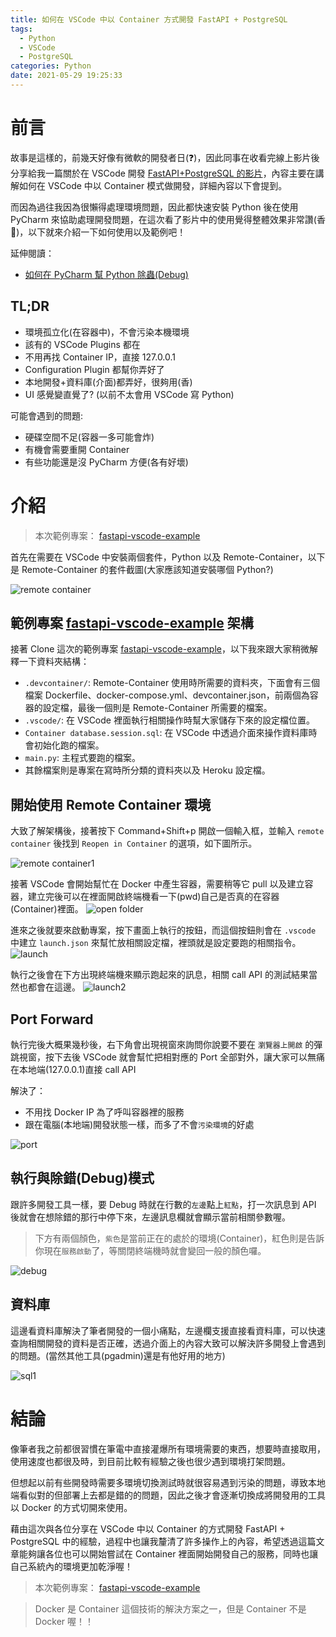 ```yaml
---
title: 如何在 VSCode 中以 Container 方式開發 FastAPI + PostgreSQL
tags:
  - Python
  - VSCode
  - PostgreSQL
categories: Python
date: 2021-05-29 19:25:33
---
```


<style>
  section.compact {
    font-size: 150%  
  }
  img[alt~="center"] {
    display: block;
    margin: 0 auto;
  }
</style>

# 前言

故事是這樣的，前幾天好像有微軟的開發者日(❓)，因此同事在收看完線上影片後分享給我一篇關於在 VSCode 開發 [FastAPI+PostgreSQL 的影片](https://www.youtube.com/watch?v=FvUpjdWnibo)，內容主要在講解如何在 VSCode 中以 Container 模式做開發，詳細內容以下會提到。

而因為過往我因為很懶得處理環境問題，因此都快速安裝 Python 後在使用 PyCharm 來協助處理開發問題，在這次看了影片中的使用覺得整體效果非常讚(香 🥰)，以下就來介紹一下如何使用以及範例吧！

延伸閱讀：

- [如何在 PyCharm 幫 Python 除蟲(Debug)](https://nijialin.com/2021/05/03/how-to-debug-python-by-pycharm-tw/)
<!-- more -->

## TL;DR

- 環境孤立化(在容器中)，不會污染本機環境
- 該有的 VSCode Plugins 都在
- 不用再找 Container IP，直接 127.0.0.1
- Configuration Plugin 都幫你弄好了
- 本地開發+資料庫(介面)都弄好，很夠用(香)
- UI 感覺變直覺了? (以前不太會用 VSCode 寫 Python)

可能會遇到的問題:

- 硬碟空間不足(容器一多可能會炸)
- 有機會需要重開 Container
- 有些功能還是沒 PyCharm 方便(各有好壞)

# 介紹

> 本次範例專案： [fastapi-vscode-example](https://github.com/louis70109/fastapi-vscode-example)

首先在需要在 VSCode 中安裝兩個套件，Python 以及 Remote-Container，以下是 Remote-Container 的套件截圖(大家應該知道安裝哪個 Python?)

![remote container](https://nijialin.com/images/2021/fastapi-container/remote0.png)

## 範例專案 [fastapi-vscode-example](https://github.com/louis70109/fastapi-vscode-example) 架構

接著 Clone 這次的範例專案 [fastapi-vscode-example](https://github.com/louis70109/fastapi-vscode-example)，以下我來跟大家稍微解釋一下資料夾結構：

- `.devcontainer/`: Remote-Container 使用時所需要的資料夾，下面會有三個檔案 Dockerfile、docker-compose.yml、devcontainer.json，前兩個為容器的設定檔，最後一個則是 Remote-Container 所需要的檔案。
- `.vscode/`: 在 VSCode 裡面執行相關操作時幫大家儲存下來的設定檔位置。
- `Container database.session.sql`: 在 VSCode 中透過介面來操作資料庫時會初始化跑的檔案。
- `main.py`: 主程式要跑的檔案。
- 其餘檔案則是專案在寫時所分類的資料夾以及 Heroku 設定檔。

## 開始使用 Remote Container 環境

大致了解架構後，接著按下 Command+Shift+p 開啟一個輸入框，並輸入 `remote container` 後找到 `Reopen in Container` 的選項，如下圖所示。

![remote container1](https://nijialin.com/images/2021/fastapi-container/remote1.png)

接著 VSCode 會開始幫忙在 Docker 中產生容器，需要稍等它 pull 以及建立容器，建立完後可以在裡面開啟終端機看一下(pwd)自己是否真的在容器(Container)裡面。
![open folder](https://nijialin.com/images/2021/fastapi-container/open1.png)

進來之後就要來啟動專案，按下畫面上執行的按鈕，而這個按鈕則會在 `.vscode` 中建立 `launch.json` 來幫忙放相關設定檔，裡頭就是設定要跑的相關指令。
![launch](https://nijialin.com/images/2021/fastapi-container/launch1.png)

執行之後會在下方出現終端機來顯示跑起來的訊息，相關 call API 的測試結果當然也都會在這邊。
![launch2](https://nijialin.com/images/2021/fastapi-container/launch2.png)

## Port Forward

執行完後大概果幾秒後，右下角會出現視窗來詢問你說要不要在 `瀏覽器上開啟` 的彈跳視窗，按下去後 VSCode 就會幫忙把相對應的 Port 全部對外，讓大家可以無痛在本地端(127.0.0.1)直接 call API

解決了：

- 不用找 Docker IP 為了呼叫容器裡的服務
- 跟在電腦(本地端)開發狀態一樣，而多了不會`污染環境`的好處

![port](https://nijialin.com/images/2021/fastapi-container/port.png)

## 執行與除錯(Debug)模式

跟許多開發工具一樣，要 Debug 時就在行數的`左邊`點上`紅點`，打一次訊息到 API 後就會在想除錯的那行中停下來，左邊訊息欄就會顯示當前相關參數喔。

> 下方有兩個顏色，`紫色`是當前正在的處於的環境(Container)，紅色則是告訴你現在`服務啟動`了，等關閉終端機時就會變回一般的顏色囉。

![debug](https://nijialin.com/images/2021/fastapi-container/debug1.png)

## 資料庫

這邊看資料庫解決了筆者開發的一個小痛點，左邊欄支援直接看資料庫，可以快速查詢相關開發的資料是否正確，透過介面上的內容大致可以解決許多開發上會遇到的問題。(當然其他工具(pgadmin)還是有他好用的地方)

![sql1](https://nijialin.com/images/2021/fastapi-container/sql1.png)

# 結論

像筆者我之前都很習慣在筆電中直接灌爆所有環境需要的東西，想要時直接取用，使用速度也都很及時，到目前比較有經驗之後也很少遇到環境打架問題。

但想起以前有些開發時需要多環境切換測試時就很容易遇到污染的問題，導致本地端看似對的但部署上去都是錯的的問題，因此之後才會逐漸切換成將開發用的工具以 Docker 的方式切開來使用。

藉由這次與各位分享在 VSCode 中以 Container 的方式開發 FastAPI + PostgreSQL 中的經驗，過程中也讓我釐清了許多操作上的內容，希望透過這篇文章能夠讓各位也可以開始嘗試在 Container 裡面開始開發自己的服務，同時也讓自己系統內的環境更加乾淨喔！

> 本次範例專案： [fastapi-vscode-example](https://github.com/louis70109/fastapi-vscode-example)

> Docker 是 Container 這個技術的解決方案之一，但是 Container 不是 Docker 喔！！
